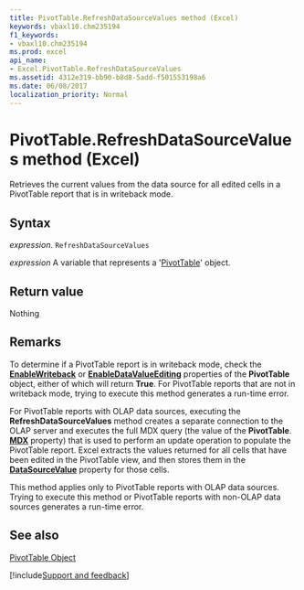 ```yaml
---
title: PivotTable.RefreshDataSourceValues method (Excel)
keywords: vbaxl10.chm235194
f1_keywords:
- vbaxl10.chm235194
ms.prod: excel
api_name:
- Excel.PivotTable.RefreshDataSourceValues
ms.assetid: 4312e319-bb90-b8d8-5add-f501553198a6
ms.date: 06/08/2017
localization_priority: Normal
---
```



# PivotTable.RefreshDataSourceValues method (Excel)

Retrieves the current values from the data source for all edited cells in a PivotTable report that is in writeback mode.


## Syntax

_expression_. `RefreshDataSourceValues`

_expression_ A variable that represents a '[PivotTable](Excel.PivotTable.md)' object.


## Return value

Nothing


## Remarks

To determine if a PivotTable report is in writeback mode, check the  **[EnableWriteback](Excel.PivotTable.EnableWriteback.md)** or **[EnableDataValueEditing](Excel.PivotTable.EnableDataValueEditing.md)** properties of the **PivotTable** object, either of which will return **True**. For PivotTable reports that are not in writeback mode, trying to execute this method generates a run-time error.

For PivotTable reports with OLAP data sources, executing the  **RefreshDataSourceValues** method creates a separate connection to the OLAP server and executes the full MDX query (the value of the **PivotTable**. **[MDX](Excel.PivotTable.MDX.md)** property) that is used to perform an update operation to populate the PivotTable report. Excel extracts the values returned for all cells that have been edited in the PivotTable view, and then stores them in the **[DataSourceValue](Excel.PivotCell.DataSourceValue.md)** property for those cells.

This method applies only to PivotTable reports with OLAP data sources. Trying to execute this method or PivotTable reports with non-OLAP data sources generates a run-time error.


## See also


[PivotTable Object](Excel.PivotTable.md)

[!include[Support and feedback](~/includes/feedback-boilerplate.md)]